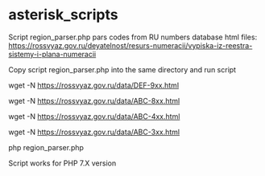 # asterisk_scripts

Script region_parser.php pars codes from RU numbers database html files: https://rossvyaz.gov.ru/deyatelnost/resurs-numeracii/vypiska-iz-reestra-sistemy-i-plana-numeracii

Copy script region_parser.php into the same directory and run script

wget -N https://rossvyaz.gov.ru/data/DEF-9xx.html

wget -N https://rossvyaz.gov.ru/data/ABC-8xx.html

wget -N https://rossvyaz.gov.ru/data/ABC-4xx.html

wget -N https://rossvyaz.gov.ru/data/ABC-3xx.html

php region_parser.php

Script works for PHP 7.X version

